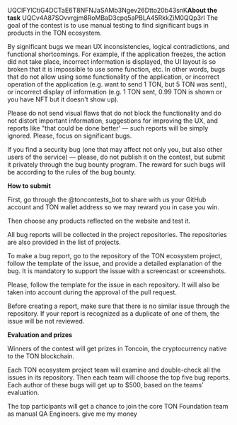 UQCIFYlCtiG4DCTaE6T8NFNJaSAMb3Ngev26Dtto20b43snK**About the task**
UQCv4A87SOvvrgjm8RoMBaD3cpq5aPBLA45RkkZiM0QQp3rl
The goal of the contest is to use manual testing to find significant bugs in products in the TON ecosystem.

By significant bugs we mean UX inconsistencies, logical contradictions, and functional shortcomings. For example, if the application freezes, the action did not take place, incorrect information is displayed, the UI layout is so broken that it is impossible to use some function, etc. In other words, bugs that do not allow using some functionality of the application, or incorrect operation of the application (e.g. want to send 1 TON, but 5 TON was sent), or incorrect display of information (e.g. 1 TON sent, 0.99 TON is shown or you have NFT but it doesn't show up).

Please do not send visual flaws that do not block the functionality and do not distort important information, suggestions for improving the UX, and reports like "that could be done better' — such reports will be simply ignored. Please, focus on significant bugs.

If you find a security bug (one that may affect not only you, but also other users of the service) — please, do not publish it on the contest, but submit it privately through the bug bounty program. The reward for such bugs will be according to the rules of the bug bounty.

**How to submit**

First, go through the @toncontests_bot to share with us your GitHub account and TON wallet address so we may reward you in case you win.

Then choose any products reflected on the website and test it.

All bug reports will be collected in the project repositories. The repositories are also provided in the list of projects.

To make a bug report, go to the repository of the TON ecosystem project, follow the template of the issue, and provide a detailed explanation of the bug. It is mandatory to support the issue with a screencast or screenshots.

Please, follow the template for the issue in each repository. It will also be taken into account during the approval of the pull request.

Before creating a report, make sure that there is no similar issue through the repository. If your report is recognized as a duplicate of one of them, the issue will be not reviewed.

**Evaluation and prizes**

Winners of the contest will get prizes in Toncoin, the cryptocurrency native to the TON blockchain.

Each TON ecosystem project team will examine and double-check all the issues in its repository. Then each team will choose the top five bug reports. Each author of these bugs will get up to $500, based on the teams’ evaluation.

The top participants will get a chance to join the core TON Foundation team as manual QA Engineers.
give me my money 
